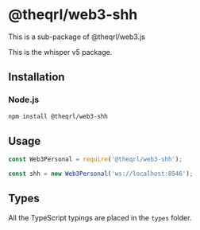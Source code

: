 # @theqrl/web3-shh


This is a sub-package of @theqrl/web3.js

This is the whisper v5 package.


## Installation

### Node.js

```bash
npm install @theqrl/web3-shh
```

## Usage

```js
const Web3Personal = require('@theqrl/web3-shh');

const shh = new Web3Personal('ws://localhost:8546');
```

## Types

All the TypeScript typings are placed in the `types` folder.

